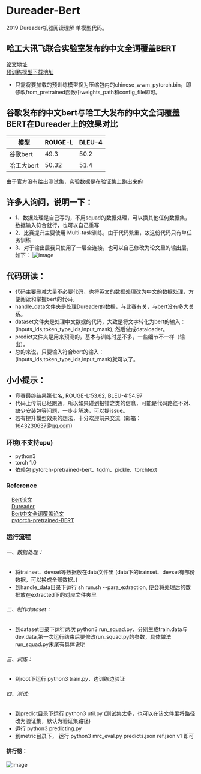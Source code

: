 # Dureader-Bert
2019 Dureader机器阅读理解 单模型代码。

## 哈工大讯飞联合实验室发布的中文全词覆盖BERT
[论文地址]( https://arxiv.org/abs/1906.08101)  
[预训练模型下载地址]( https://github.com/ymcui/Chinese-BERT-wwm)  
* 只需将要加载的预训练模型换为压缩包内的chinese_wwm_pytorch.bin，即修改from_pretrained函数中weights_path和config_file即可。

## 谷歌发布的中文bert与哈工大发布的中文全词覆盖BERT在Dureader上的效果对比

| 模型 | ROUGE-L | BLEU-4 |
| ------ | ------ | ------ |
| 谷歌bert | 49.3 | 50.2 | 
| 哈工大bert| 50.32 | 51.4 |

由于官方没有给出测试集，实验数据是在验证集上跑出来的

## 许多人询问，说明一下：
* 1、数据处理是自己写的，不用squad的数据处理，可以换其他任何数据集，数据输入符合就行，也可以自己重写
* 2、比赛提升主要使用 Multi-task训练，由于代码繁重，故这份代码只有单任务训练
* 3、对于输出层我只使用了一层全连接，也可以自己修改为论文里的输出层，如下：
![image](https://github.com/basketballandlearn/Dureader-Bert/blob/master/2.png)

## 代码研读：
* 代码主要删减大量不必要代码，也将英文的数据处理改为中文的数据处理，方便阅读和掌握bert的代码。
* handle_data文件夹是处理Dureader的数据，与比赛有关，与bert没有多大关系。
* dataset文件夹是处理中文数据的代码，大致是将文字转化为bert的输入：(inputs_ids,token_type_ids,input_mask), 然后做成dataloader。
* predict文件夹是用来预测的，基本与训练时差不多，一些细节不一样（输出）。
* 总的来说，只要输入符合bert的输入：(inputs_ids,token_type_ids,input_mask)就可以了。

## 小小提示：
* 竞赛最终结果第七名, ROUGE-L:53.62, BLEU-4:54.97
* 代码上传前已经跑通，所以如果碰到报错之类的信息，可能是代码路径不对、缺少安装包等问题，一步步解决，可以提issue。
* 若有提升模型效果的想法，十分欢迎前来交流（邮箱：1643230637@qq.com）

### 环境(不支持cpu)
* python3  
* torch 1.0
* 依赖包 pytorch-pretrained-bert、tqdm、pickle、torchtext

### Reference
&emsp;[Bert论文](https://arxiv.org/pdf/1810.04805.pdf)  
&emsp;[Dureader](https://github.com/baidu/DuReader)  
&emsp;[Bert中文全词覆盖论文]( https://arxiv.org/abs/1906.08101)  
&emsp;[pytorch-pretrained-BERT](https://github.com/huggingface/pytorch-pretrained-BERT)

### 运行流程  
###### 一、数据处理：
* 将trainset、devset等数据放在data文件里 (data下的trainset、devset有部份数据，可以换成全部数据。)
* 到handle_data目录下运行 sh run.sh --para_extraction, 便会将处理后的数据放在extracted下的对应文件夹里
###### 二、制作dataset：
* 到dataset目录下运行两次 python3 run_squad.py，分别生成train.data与dev.data,第一次运行结束后要修改run_squad.py的参数，具体做法run_squad.py末尾有具体说明
###### 三、训练：
* 到root下运行 python3 train.py，边训练边验证
###### 四、测试:
* 到predict目录下运行 python3 util.py (测试集太多，也可以在该文件里将路径改为验证集，默认为验证集路径)
* 运行 python3 predicting.py
* 到metric目录下， 运行 python3 mrc_eval.py predicts.json ref.json v1 即可

#### 排行榜：
![image](https://github.com/basketballandlearn/Dureader-Bert/blob/master/1.png)